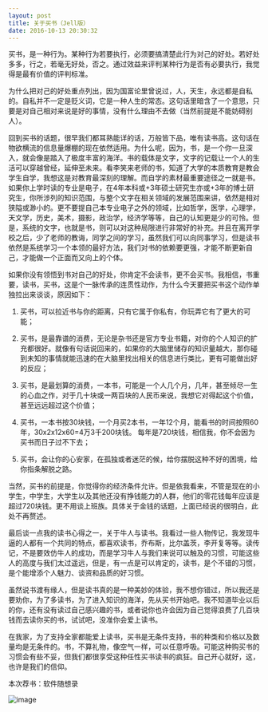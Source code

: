 ```yaml
---
layout: post
title: 关于买书（Jell版）
date: 2016-10-13 20:30:32
---
```


买书，是一种行为。某种行为若要执行，必须要搞清楚此行为对己的好处。若好处多多，行之，若毫无好处，否之。通过效益来评判某种行为是否有必要执行，我觉得是最有价值的评判标准。

为什么把对己的好处重点列出，因为国富论里曾说过，人，天生，永远都是自私的。自私并不一定是贬义词，它是一种人生的常态。这句话里暗含了一个意思，只要是对自己相对来说是好的事情，没有什么理由不去做（当然前提是不能妨碍别人）。

回到买书的话题，很早我们都耳熟能详的话，万般皆下品，唯有读书高。这句话在物欲横流的信息量爆棚的现在依然适用。为什么呢，因为，书，是一个你一旦深入，就会像是踏入了极度丰富的海洋。书的载体是文字，文字的记载让一个人的生活可以穿越曾经，延伸至未来。看李笑来老师的书，知道了大学的本质教育是教会学生自学，我想这是对教育最深刻的理解。而自学的素材最重要途径之一就是书。如果你上学时读的专业是电子，在4年本科或+3年硕士研究生亦或+3年的博士研究生，你所涉列的知识范围，与整个文字在相关领域的发展范围来讲，依然是相对狭隘或渺小的。更不要提自己本专业电子之外的领域，比如哲学，医学，心理学，天文学，历史，美术，摄影，政治学，经济学等等，自己的认知更是少的可怜。但是，系统的文字，也就是书，则可以对这种局限进行非常好的补充。并且在离开学校之后，少了老师的教诲，同学之间的学习，虽然我们可以向同事学习，但是读书依然是系统学习一个本领的最好方法，我们对书的依赖要更强，才能不断更新自己，才能做一个正面而又向上的个体。

如果你没有领悟到书对自己的好处，你肯定不会读书，更不会买书。我相信，书重要，读书，买书，这是个一脉传承的连贯性动作，为什么今天要把买书这个动作单独拉出来谈谈，原因如下：

1) 买书，可以拉近书与你的距离，只有它属于你私有，你玩弄它有了更大的可能；

2) 买书，是最靠谱的消费，无论是杂书还是官方专业书籍，对你的个人知识的扩充都很好。就像有句话说回来的，如果你的大脑里储存的知识量越大，那你碰到未知的事情就能迅速的在大脑里找出相关的信息进行类比，更有可能做出好的反应；

3) 买书，是最划算的消费，一本书，可能是一个人几个月，几年，甚至倾尽一生的心血之作，对于几十块或一两百块的人民币来说，我想它对得起这个价值，甚至远远超过这个价值；

4) 买书，一本书按30块钱，一个月买2本书，一年12个月，能看书的时间按照60年，30x2x12x60=4万3千200块钱。  每年是720块钱，相信我，你不会因为买书而日子过不下去；

5) 买书，会让你的心安家，在孤独或者迷茫的候，给你摆脱这种不好的困境，给你指条解脱之路。

当然，买书的前提是，你觉得你的经济条件允许。但是依我看来，不管是现在的小学生，中学生，大学生以及其他还没有挣钱能力的人群，他们的零花钱每年应该是超过720块钱。更不用谈上班族。具体关于金钱的话题，上面已经说的很明白，此处不再赘述。

最后谈一点我的读书心得之一，关于牛人与读书。我看过一些人物传记，我发现牛逼的人都有一个共同的特点，都喜欢读书，乔布斯，比尔盖茨，李开复等等。读传记，不是要效仿牛人的成功，而是学习牛人与我们来说可以触及的习惯，可能这些人的高度与我们太过遥远，但是，有一点是可以肯定的，读书，是个不错的习惯，是个能增添个人魅力、谈资和品质的好习惯。

虽然说书渡有缘人，但是读书真的是一种美妙的体验，我不想你错过，所以我还是要劝你，为了多读书，为了进入知识的海洋，先从买书开始吧。我不知道毕业以后的你，还有没有读过自己感兴趣的书，或者说你也许会因为自己觉得浪费了几百块钱而去读你买的书，试试吧，没准你会爱上读书。

在我家，为了支持全家都能爱上读书，买书是无条件支持，书的种类和价格以及数量均是无条件的。书，不算礼物，像空气一样，可以任意呼吸。可能这种购买书的习惯会有些不妥，但我们都很享受这种任性买书读书的疯狂。自己开心就好，这，也许是我们的信仰。
​

本次荐书：软件随想录

![image](https://img10.360buyimg.com/n1/s200x200_jfs/t832/240/659963607/102459/60ef037d/55375d49N2d97fb24.jpg)


